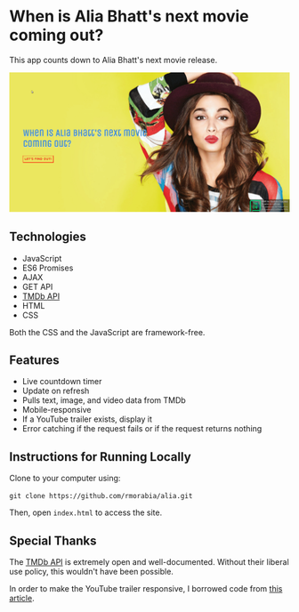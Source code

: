 # When is Alia Bhatt's next movie coming out?

This app counts down to Alia Bhatt's next movie release.

![](alia.gif)

## Technologies

* JavaScript
* ES6 Promises
* AJAX
* GET API
* [TMDb API](http://developers.themoviedb.org)
* HTML
* CSS

Both the CSS and the JavaScript are framework-free.

## Features

* Live countdown timer
* Update on refresh
* Pulls text, image, and video data from TMDb
* Mobile-responsive
* If a YouTube trailer exists, display it
* Error catching if the request fails or if the request returns nothing

## Instructions for Running Locally

Clone to your computer using:

`git clone https://github.com/rmorabia/alia.git`

Then, open `index.html` to access the site.

## Special Thanks

The [TMDb API](http://developers.themoviedb.org) is extremely open and well-documented. Without their liberal use policy, this wouldn't have been possible.

In order to make the YouTube trailer responsive, I borrowed code from [this article](https://avexdesigns.com/responsive-youtube-embed/).